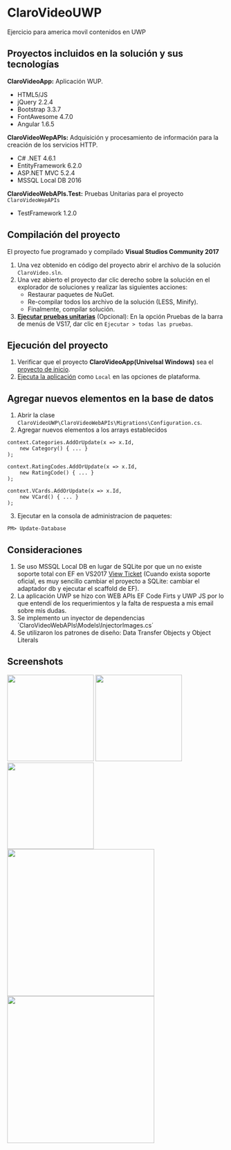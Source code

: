 ClaroVideoUWP
==================================================
Ejercicio para america movil contenidos en UWP

Proyectos incluidos en la solución y sus tecnologías
--------------------------------------
**ClaroVideoApp:** Aplicación WUP.
- HTML5/JS
- jQuery 2.2.4
- Bootstrap 3.3.7
- FontAwesome 4.7.0
- Angular 1.6.5

**ClaroVideoWepAPIs:** Adquisición y procesamiento de información para la creación de los servicios HTTP.
- C# .NET 4.6.1
- EntityFramework 6.2.0
- ASP.NET MVC 5.2.4
- MSSQL Local DB 2016

**ClaroVideoWebAPIs.Test:** Pruebas Unitarias para el proyecto `ClaroVideoWepAPIs`
- TestFramework 1.2.0 

Compilación del proyecto
--------------------------------------
El proyecto fue programado y compilado **Visual Studios Community 2017**

1. Una vez obtenido en código del proyecto abrir el archivo de la solución `ClaroVideo.sln`.
2. Una vez abierto el proyecto dar clic derecho sobre la solución en el explorador de soluciones y realizar las siguientes acciones:
	- Restaurar paquetes de NuGet.
	- Re-compilar todos los archivo de la solución (LESS, Minify).
	- Finalmente, compilar solución.
3. **[Ejecutar pruebas unitarias](https://msdn.microsoft.com/es-es/library/hh270865.aspx)** (Opcional): En la opción Pruebas de la barra de menús de VS17, dar clic en `Ejecutar > todas las pruebas`.

Ejecución del proyecto
--------------------------------------
1. Verificar que el proyecto **ClaroVideoApp(Univelsal Windows)** sea el [proyecto de inicio](https://msdn.microsoft.com/es-es/library/a1awth7y(v=vs.120).aspx).
2. [Ejecuta la aplicación](https://msdn.microsoft.com/es-mx/library/dn757049.aspx) como `Local` en las opciones de plataforma.

Agregar nuevos elementos en la base de datos
--------------------------------------

1. Abrir la clase `ClaroVideoUWP\ClaroVideoWebAPIs\Migrations\Configuration.cs`.
2. Agregar nuevos elementos a los arrays establecidos
```
context.Categories.AddOrUpdate(x => x.Id,
	new Category() { ... }
);

context.RatingCodes.AddOrUpdate(x => x.Id,
	new RatingCode() { ... }
);

context.VCards.AddOrUpdate(x => x.Id,
	new VCard() { ... }
);
```
3. Ejecutar en la consola de administracion de paquetes: 
```
PM> Update-Database
```

Consideraciones
--------------------------------------
1. Se uso MSSQL Local DB en lugar de SQLite por que un no existe soporte total con EF en VS2017 [View Ticket](https://system.data.sqlite.org/index.html/tktview?name=8292431f51) (Cuando exista soporte oficial, es muy sencillo cambiar el proyecto a SQLite: cambiar el adaptador db y ejecutar el scaffold de EF).
2. La aplicación UWP se hizo con WEB APIs EF Code Firts y UWP JS por lo que entendí de los requerimientos y la falta de respuesta a mis email sobre mis dudas.
3. Se implemento un inyector de dependencias ´ClaroVideoWebAPIs\Models\InjectorImages.cs´
4. Se utilizaron los patrones de diseño: Data Transfer Objects y Object Literals

Screenshots
--------------------------------------
<div>
<img src="https://raw.githubusercontent.com/hmartinezr/ClaroVideoUWP/master/screenshots/ss2.PNG" width="200">
<img src="https://raw.githubusercontent.com/hmartinezr/ClaroVideoUWP/master/screenshots/ss3.PNG" width="200">
<img src="https://raw.githubusercontent.com/hmartinezr/ClaroVideoUWP/master/screenshots/ss4.PNG" width="200">
<img src="https://raw.githubusercontent.com/hmartinezr/ClaroVideoUWP/master/screenshots/ss5.PNG" width="340">
<img src="https://raw.githubusercontent.com/hmartinezr/ClaroVideoUWP/master/screenshots/ss6.PNG" width="340">
</div>
